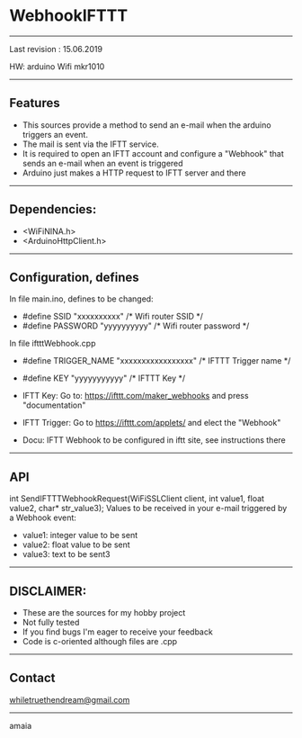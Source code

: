 # WebhookIFTTT
******************************************************************************************************************************
Last revision : 15.06.2019

HW:  arduino Wifi mkr1010
******************************************************************************************************************************
## Features
- This sources provide a method to send an e-mail when the arduino triggers an event. 
- The mail is sent via the IFTT service.
- It is required to open an IFTT account and configure a "Webhook" that sends an e-mail when an event is triggered
- Arduino just makes a HTTP request to IFTT server and there 

******************************************************************************************************************************
## Dependencies:

-  <WiFiNINA.h>
-  <ArduinoHttpClient.h>

******************************************************************************************************************************
## Configuration, defines
In file main.ino, defines to be changed:

- #define SSID     "xxxxxxxxxx"             /* Wifi router SSID */
- #define	PASSWORD "yyyyyyyyyy"             /* Wifi router password */

In file iftttWebhook.cpp

- #define TRIGGER_NAME "xxxxxxxxxxxxxxxxx"                      /* IFTTT Trigger name */
- #define KEY "yyyyyyyyyyy"                                     /* IFTTT Key */



- IFTT Key:
Go to:
https://ifttt.com/maker_webhooks 
and press "documentation" 

- IFTT Trigger:
Go to
https://ifttt.com/applets/ 
and elect the "Webhook"

- Docu: 
IFTT Webhook to be configured in iftt site, see instructions there
******************************************************************************************************************************
## API

int SendIFTTTWebhookRequest(WiFiSSLClient client, int value1, float value2, char* str_value3);
Values to be received in your e-mail triggered by a Webhook event:
- value1: integer value to be sent 
- value2: float value to be sent
- value3: text to be sent3

******************************************************************************************************************************
## DISCLAIMER: 
- These are the sources for my hobby project
- Not fully tested
- If you find bugs I'm eager to receive your feedback
- Code is c-oriented although files are .cpp 
******************************************************************************************************************************
## Contact
 whiletruethendream@gmail.com
 ******************************************************************************************************************************
 amaia
